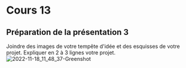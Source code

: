 # Cours 13
## Préparation de la présentation 3 
Joindre des images de votre tempête d'idée et des esquisses de votre projet. Expliquer en 2 à 3 lignes votre projet. 
![2022-11-18_11_48_37-Greenshot](https://user-images.githubusercontent.com/112189294/208465907-a5768165-f6dd-4400-a12c-fb70f7fab015.png)

